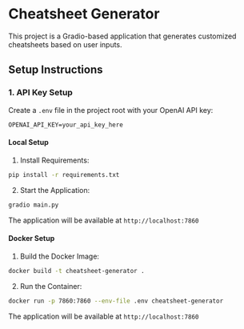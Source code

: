 # Cheatsheet Generator

This project is a Gradio-based application that generates customized cheatsheets based on user inputs.

## Setup Instructions

### 1. API Key Setup

Create a `.env` file in the project root with your OpenAI API key:
```
OPENAI_API_KEY=your_api_key_here
```

#### Local Setup

1. Install Requirements:
```bash
pip install -r requirements.txt
```

2. Start the Application:
```bash
gradio main.py
```

The application will be available at `http://localhost:7860`

#### Docker Setup

1. Build the Docker Image:
```bash
docker build -t cheatsheet-generator .
```

2. Run the Container:
```bash
docker run -p 7860:7860 --env-file .env cheatsheet-generator
```

The application will be available at `http://localhost:7860`
